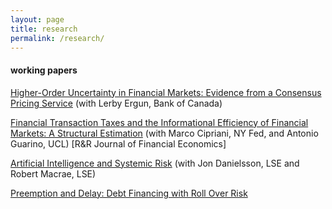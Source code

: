 ```yaml
---
layout: page
title: research
permalink: /research/
---
```


#### working papers

[Higher-Order Uncertainty in Financial Markets: Evidence from a Consensus Pricing Service](https://drive.google.com/open?id=1yUb5R-cbR7Kmt4EskJAySiBtPgc2B__2) (with Lerby Ergun, Bank of Canada)

[Financial Transaction Taxes and the Informational Efficiency of Financial Markets: A Structural Estimation](https://drive.google.com/file/d/1AwVIJv53cO11Y8j_3KxoFV94YGCSKKCn/view?usp=sharing) (with Marco Cipriani, NY Fed, and Antonio Guarino, UCL) [R&R Journal of Financial Economics]

[Artificial Intelligence and Systemic Risk](https://papers.ssrn.com/sol3/papers.cfm?abstract_id=3410948) (with Jon Danielsson, LSE and Robert Macrae, LSE)

[Preemption and Delay: Debt Financing with Roll Over Risk](https://www.google.com/url?q=https%3A%2F%2Fwww.dropbox.com%2Fs%2F9o4t0pa7chvb5q0%2Flearning_main.pdf%3Fdl%3D0&sa=D&sntz=1&usg=AFQjCNGPvHcZYBswAqHMTZs6MQTPTMYlkQ)
